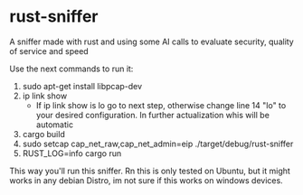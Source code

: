 # rust-sniffer
A sniffer made with rust and using some AI calls to evaluate security, quality of service and speed

Use the next commands to run it:

1. sudo apt-get install libpcap-dev
2. ip link show
    * If ip link show is lo go to next step, otherwise change line 14 "lo" to your desired configuration. In further actualization whis will be automatic
3. cargo build
4. sudo setcap cap_net_raw,cap_net_admin=eip ./target/debug/rust-sniffer
5. RUST_LOG=info cargo run

This way you'll run this sniffer.
Rn this is only tested on Ubuntu, but it might works in any debian Distro, im not sure if this works on windows devices.
